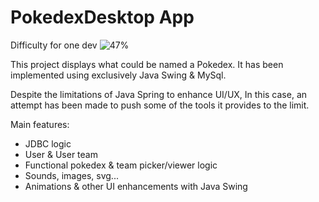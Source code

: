 # PokedexDesktop App

Difficulty for one dev ![47%](https://progress-bar.dev/47)

This project displays what could be named a Pokedex. It has been implemented using exclusively Java Swing & MySql.

Despite the limitations of Java Spring to enhance UI/UX, In this case, an attempt has been made to push some of the tools it provides to the limit.

Main features:

- JDBC logic
- User & User team
- Functional pokedex & team picker/viewer logic
- Sounds, images, svg...
- Animations & other UI enhancements with Java Swing
